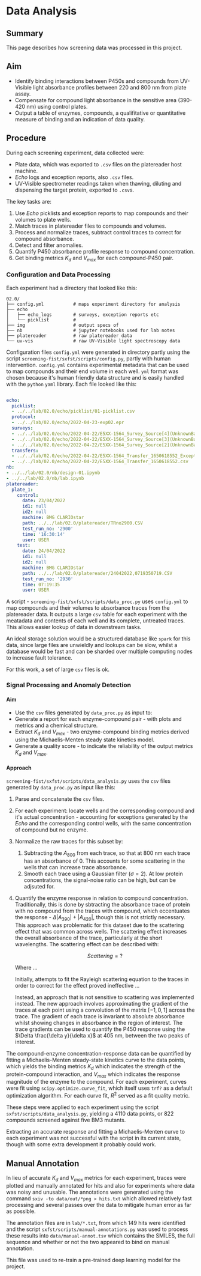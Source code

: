# Data Analysis

## Summary

This page describes how screening data was processed in this project.

## Aim

- Identify binding interactions between P450s and compounds from UV-Visible light absorbance profiles between 220 and 800 nm from plate assay.
- Compensate for compound light absorbance in the sensitive area (390-420 nm) using control plates.
- Output a table of enzymes, compounds, a qualifitative or quantitative measure of binding and an indication of data quality.

## Procedure

During each screening experiment, data collected were:

- Plate data, which was exported to `.csv` files on the platereader host machine.
- *Echo* logs and exception reports, also `.csv` files.
- UV-Visible spectrometer readings taken when thawing, diluting and dispensing the target protein, exported to `.csv`s.

The key tasks are:

1. Use *Echo* picklists and exception reports to map compounds and their volumes to plate wells.
2. Match traces in platereader files to compounds and volumes.
3. Process and normalize traces, subtract control traces to correct for compound absorbance.
4. Detect and filter anomalies.
5. Quantify P450 absorbance profile response to compound concentration.
6. Get binding metrics $K_d$ and $V_{max}$ for each compound-P450 pair.

### Configuration and Data Processing 

Each experiment had a directory that looked like this:

```
02.0/                    
├── config.yml           # maps experiment directory for analysis
├── echo                 
│   ├── echo_logs        # surveys, exception reports etc
│   └── picklist         # 
├── img                  # output specs of 
├── nb                   # jupyter notebooks used for lab notes
├── platereader          # raw platereader data
└── uv-vis               # raw UV-Visible light spectroscopy data
```


Configuration files `config.yml` were generated in directory partly using the script `screening-fist/sxfst/scripts/config.py`, partly with human intervention.
`config.yml` contains experimental metadata that can be used to map compounds and their end volume in each well.
`yml` format was chosen because it's human friendly data structure and is easily handled with the `python` `yaml` library.
Each file looked like this:

``` yaml

echo:
  picklist:
  - ../../lab/02.0/echo/picklist/01-picklist.csv
  protocol:
  - ../../lab/02.0/echo/2022-04-23-exp02.epr
  surveys:
  - ../../lab/02.0/echo/2022-04-22/E5XX-1564_Survey_Source[4](UnknownBarCode).csv
  - ../../lab/02.0/echo/2022-04-22/E5XX-1564_Survey_Source[3](UnknownBarCode).csv
  - ../../lab/02.0/echo/2022-04-22/E5XX-1564_Survey_Source[2](UnknownBarCode).csv
  transfers:
  - ../../lab/02.0/echo/2022-04-22/E5XX-1564_Transfer_1650618552_Exceptions.csv
  - ../../lab/02.0/echo/2022-04-22/E5XX-1564_Transfer_1650618552.csv
nb:
- ../../lab/02.0/nb/design-01.ipynb
- ../../lab/02.0/nb/lab.ipynb
platereader:
  plate_1:
    control:
      date: 23/04/2022
      id1: null
      id2: null
      machine: BMG CLARIOstar
      path: ../../lab/02.0/platereader/TRno2900.CSV
      test_run_no: '2900'
      time: '16:30:14'
      user: USER
    test:
      date: 24/04/2022
      id1: null
      id2: null
      machine: BMG CLARIOstar
      path: ../../lab/02.0/platereader/24042022,0719350719.CSV
      test_run_no: '2930'
      time: 07:19:35
      user: USER
```

A script - `screening-fist/sxfst/scripts/data_proc.py` uses `config.yml` to map compounds and their volumes to absorbance traces from the platereader data.
It outputs a large `csv` table for each experiment with the meatadata and contents of each well and its complete, untreated traces.
This allows easier lookup of data in downstream tasks.

An ideal storage solution would be a structured database like `spark` for this data, since large files are unwieldly and lookups can be slow, whilst a database would be fast and can be sharded over multiple computing nodes to increase fault tolerance.

For this work, a set of large `csv` files is ok.

### Signal Processing and Anomaly Detection 

#### Aim

- Use the `csv` files generated by `data_proc.py` as input to:
- Generate a report for each enzyme-compound pair - with plots and metrics and a chemical structure.
- Extract $K_d$ and $V_{max}$ - two enzyme-compound binding metrics derived using the Michaelis-Menten steady state kinetics model.
- Generate a quality score - to indicate the reliability of the output metrics $K_d$ and $V_{max}$.

#### Approach

`screening-fist/sxfst/scripts/data_analysis.py` uses the `csv` files generated by `data_proc.py` as input like this:

1. Parse and concatenate the `csv` files.
2. For each experiment: locate wells and the corresponding compound and it's actual concentration - accounting for exceptions generated by the *Echo* and the corresponding control wells, with the same concentration of compound but no enzyme.
3. Normalize the raw traces for this subset by:
	1. Subtracting the $A_{800}$ from each trace, so that at 800 nm each trace has an absorbance of 0. 
	   This accounts for some scattering in the wells that can increase trace absorbance.
	2. Smooth each trace using a Gaussian filter ($\sigma = 2$). 
	   At low protein concentrations, the signal-noise ratio can be high, but can be adjsuted for.
4. Quantify the enzyme response in relation to compound concentration. 
   Traditionally, this is done by sbtracting the absorbance trace of protein with no compound from the traces with compound, which eccentuates the response - $\Delta |A_{390}| + |A_{420}|$, though this is not strictly necessary.
   This approach was problematic for this dataset due to the scattering effect that was common across wells. 
   The scattering effect increases the overall absorbance of the trace, particularly at the short wavelengths.
   The scattering effect can be described with:

   $$ Scattering = ? $$

   Where ...

   Initially, attempts to fit the Rayleigh scattering equation to the traces in order to correct for the effect proved ineffective ...

   Instead, an approach that is not sensitive to scattering was implemented instead.
   The new approach involves approximating the gradient of the traces at each point using a convolution of the matrix
   $[-1, 0, 1]$ across the trace.
   The gradient of each trace is invariant to absolute absorbance whilst showing changes in absorbance in the region of interest.
   The trace gradients can be used to quantify the P450 response using the $\Delta \frac{\delta y}{\delta x}$ at 405 nm, between the two peaks of interest.

The compound-enzyme concentration-response data can be quantified by fitting a Michaelis-Menten steady-state kinetics curve to the data points, which yields the binding metrics $K_d$ which indicates the strength of the protein-compound interaction, and $V_{max}$ which indicates the response magnitude of the enzyme to the compound. 
For each experiment, curves were fit using `scipy.optimize.curve_fit`, which itself uses `trf?` as a default optimization algorithm.
For each curve fit, $R^2$ served as a fit quality metric.

These steps were applied to each experiment using the script `sxfst/scripts/data_analysis.py`, yielding a 4110 data points, or 822 compounds screened against five BM3 mutants.

Extracting an accurate response and fitting a Michaelis-Menten curve to each experiment was not successful with the script in its current state, though with some extra development it probably could work.

## Manual Annotation

In lieu of accurate $K_d$ and $V_{max}$ metrics for each experiment, traces were plotted and manually annotated for hits and also for experiments where data was noisy and unusable.
The annotations were generated using the command `sxiv -to data/out/*png > hits.txt` which allowed relatively fast processing and several passes over the data to mitigate human error as far as possible.

The annotation files are in `lab/*.txt`, from which 149 hits were identified and the script `sxfst/scripts/manual-annotations.py` was used to process these results into `data/manual-annot.tsv` which contains the SMILES, the full sequence and whether or not the two appeared to bind on manual annotation.

This file was used to re-train a pre-trained deep learning model for the project.
